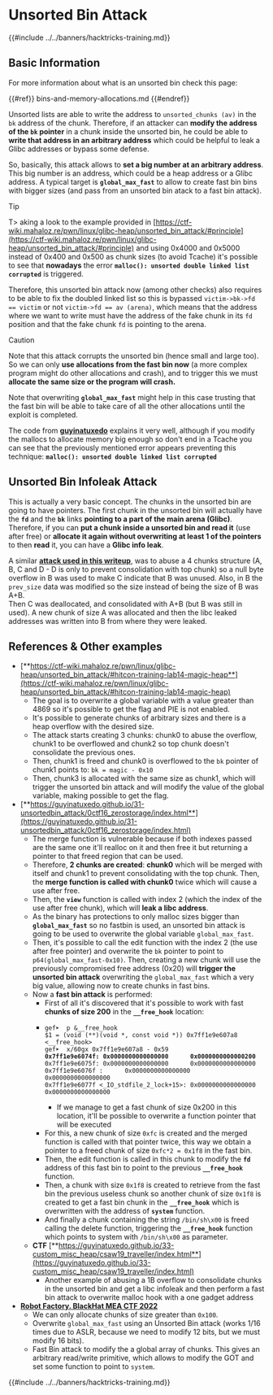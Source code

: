 # Unsorted Bin Attack

{{#include ../../banners/hacktricks-training.md}}

## Basic Information

For more information about what is an unsorted bin check this page:

{{#ref}}
bins-and-memory-allocations.md
{{#endref}}

Unsorted lists are able to write the address to `unsorted_chunks (av)` in the `bk` address of the chunk. Therefore, if an attacker can **modify the address of the `bk` pointer** in a chunk inside the unsorted bin, he could be able to **write that address in an arbitrary address** which could be helpful to leak a Glibc addresses or bypass some defense.

So, basically, this attack allows to **set a big number at an arbitrary address**. This big number is an address, which could be a heap address or a Glibc address. A typical target is **`global_max_fast`** to allow to create fast bin bins with bigger sizes (and pass from an unsorted bin atack to a fast bin attack).

> [!TIP]
> T> aking a look to the example provided in [https://ctf-wiki.mahaloz.re/pwn/linux/glibc-heap/unsorted_bin_attack/#principle](https://ctf-wiki.mahaloz.re/pwn/linux/glibc-heap/unsorted_bin_attack/#principle) and using 0x4000 and 0x5000 instead of 0x400 and 0x500 as chunk sizes (to avoid Tcache) it's possible to see that **nowadays** the error **`malloc(): unsorted double linked list corrupted`** is triggered.
>
> Therefore, this unsorted bin attack now (among other checks) also requires to be able to fix the doubled linked list so this is bypassed `victim->bk->fd == victim` or not `victim->fd == av (arena)`, which means that the address where we want to write must have the address of the fake chunk in its `fd` position and that the fake chunk `fd` is pointing to the arena.

> [!CAUTION]
> Note that this attack corrupts the unsorted bin (hence small and large too). So we can only **use allocations from the fast bin now** (a more complex program might do other allocations and crash), and to trigger this we must **allocate the same size or the program will crash.**
>
> Note that overwriting **`global_max_fast`** might help in this case trusting that the fast bin will be able to take care of all the other allocations until the exploit is completed.

The code from [**guyinatuxedo**](https://guyinatuxedo.github.io/31-unsortedbin_attack/unsorted_explanation/index.html) explains it very well, although if you modify the mallocs to allocate memory big enough so don't end in a Tcache you can see that the previously mentioned error appears preventing this technique: **`malloc(): unsorted double linked list corrupted`**

## Unsorted Bin Infoleak Attack

This is actually a very basic concept. The chunks in the unsorted bin are going to have pointers. The first chunk in the unsorted bin will actually have the **`fd`** and the **`bk`** links **pointing to a part of the main arena (Glibc)**.\
Therefore, if you can **put a chunk inside a unsorted bin and read it** (use after free) or **allocate it again without overwriting at least 1 of the pointers** to then **read** it, you can have a **Glibc info leak**.

A similar [**attack used in this writeup**](https://guyinatuxedo.github.io/33-custom_misc_heap/csaw18_alienVSsamurai/index.html), was to abuse a 4 chunks structure (A, B, C and D - D is only to prevent consolidation with top chunk) so a null byte overflow in B was used to make C indicate that B was unused. Also, in B the `prev_size` data was modified so the size instead of being the size of B was A+B.\
Then C was deallocated, and consolidated with A+B (but B was still in used). A new chunk of size A was allocated and then the libc leaked addresses was written into B from where they were leaked.

## References & Other examples

- [**https://ctf-wiki.mahaloz.re/pwn/linux/glibc-heap/unsorted_bin_attack/#hitcon-training-lab14-magic-heap**](https://ctf-wiki.mahaloz.re/pwn/linux/glibc-heap/unsorted_bin_attack/#hitcon-training-lab14-magic-heap)
  - The goal is to overwrite a global variable with a value greater than 4869 so it's possible to get the flag and PIE is not enabled.
  - It's possible to generate chunks of arbitrary sizes and there is a heap overflow with the desired size.
  - The attack starts creating 3 chunks: chunk0 to abuse the overflow, chunk1 to be overflowed and chunk2 so top chunk doesn't consolidate the previous ones.
  - Then, chunk1 is freed and chunk0 is overflowed to the `bk` pointer of chunk1 points to: `bk = magic - 0x10`
  - Then, chunk3 is allocated with the same size as chunk1, which will trigger the unsorted bin attack and will modify the value of the global variable, making possible to get the flag.
- [**https://guyinatuxedo.github.io/31-unsortedbin_attack/0ctf16_zerostorage/index.html**](https://guyinatuxedo.github.io/31-unsortedbin_attack/0ctf16_zerostorage/index.html)
  - The merge function is vulnerable because if both indexes passed are the same one it'll realloc on it and then free it but returning a pointer to that freed region that can be used.
  - Therefore, **2 chunks are created**: **chunk0** which will be merged with itself and chunk1 to prevent consolidating with the top chunk. Then, the **merge function is called with chunk0** twice which will cause a use after free.
  - Then, the **`view`** function is called with index 2 (which the index of the use after free chunk), which will **leak a libc address**.
  - As the binary has protections to only malloc sizes bigger than **`global_max_fast`** so no fastbin is used, an unsorted bin attack is going to be used to overwrite the global variable `global_max_fast`.
  - Then, it's possible to call the edit function with the index 2 (the use after free pointer) and overwrite the `bk` pointer to point to `p64(global_max_fast-0x10)`. Then, creating a new chunk will use the previously compromised free address (0x20) will **trigger the unsorted bin attack** overwriting the `global_max_fast` which a very big value, allowing now to create chunks in fast bins.
  - Now a **fast bin attack** is performed:
    - First of all it's discovered that it's possible to work with fast **chunks of size 200** in the **`__free_hook`** location:
    - <pre class="language-c"><code class="lang-c">gef➤  p &__free_hook
      $1 = (void (**)(void *, const void *)) 0x7ff1e9e607a8 <__free_hook>
      gef➤  x/60gx 0x7ff1e9e607a8 - 0x59
      <strong>0x7ff1e9e6074f: 0x0000000000000000      0x0000000000000200
      </strong>0x7ff1e9e6075f: 0x0000000000000000      0x0000000000000000
      0x7ff1e9e6076f <list_all_lock+15>:      0x0000000000000000      0x0000000000000000
      0x7ff1e9e6077f <_IO_stdfile_2_lock+15>: 0x0000000000000000      0x0000000000000000
      </code></pre>
      - If we manage to get a fast chunk of size 0x200 in this location, it'll be possible to overwrite a function pointer that will be executed
    - For this, a new chunk of size `0xfc` is created and the merged function is called with that pointer twice, this way we obtain a pointer to a freed chunk of size `0xfc*2 = 0x1f8` in the fast bin.
    - Then, the edit function is called in this chunk to modify the **`fd`** address of this fast bin to point to the previous **`__free_hook`** function.
    - Then, a chunk with size `0x1f8` is created to retrieve from the fast bin the previous useless chunk so another chunk of size `0x1f8` is created to get a fast bin chunk in the **`__free_hook`** which is overwritten with the address of **`system`** function.
    - And finally a chunk containing the string `/bin/sh\x00` is freed calling the delete function, triggering the **`__free_hook`** function which points to system with `/bin/sh\x00` as parameter.
  - **CTF** [**https://guyinatuxedo.github.io/33-custom_misc_heap/csaw19_traveller/index.html**](https://guyinatuxedo.github.io/33-custom_misc_heap/csaw19_traveller/index.html)
    - Another example of abusing a 1B overflow to consolidate chunks in the unsorted bin and get a libc infoleak and then perform a fast bin attack to overwrite malloc hook with a one gadget address
- [**Robot Factory. BlackHat MEA CTF 2022**](https://7rocky.github.io/en/ctf/other/blackhat-ctf/robot-factory/)
  - We can only allocate chunks of size greater than `0x100`.
  - Overwrite `global_max_fast` using an Unsorted Bin attack (works 1/16 times due to ASLR, because we need to modify 12 bits, but we must modify 16 bits).
  - Fast Bin attack to modify the a global array of chunks. This gives an arbitrary read/write primitive, which allows to modify the GOT and set some function to point to `system`.

{{#include ../../banners/hacktricks-training.md}}



